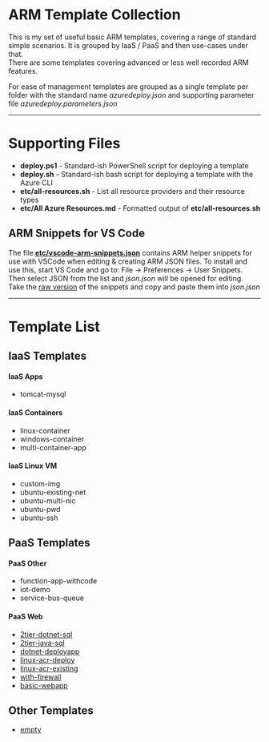# ARM Template Collection

This is my set of useful basic ARM templates, covering a range of standard simple scenarios. It is grouped by IaaS / PaaS and then use-cases under that.  
There are some templates covering advanced or less well recorded ARM features.

For ease of management templates are grouped as a single template per folder with the standard name *azuredeploy.json* and supporting parameter file *azuredeploy.parameters.json*

---

# Supporting Files
- **deploy.ps1** - Standard-ish PowerShell script for deploying a template
- **deploy.sh**  - Standard-ish bash script for deploying a template with the Azure CLI
- **etc/all-resources.sh** - List all resource providers and their resource types
- **etc/All Azure Resources.md** - Formatted output of **etc/all-resources.sh**

## ARM Snippets for VS Code
The file [**etc/vscode-arm-snippets.json**](etc/vscode-arm-snippets.json) contains ARM helper snippets for use with VSCode when editing & creating ARM JSON files. To install and use this, start VS Code and go to: File -> Preferences -> User Snippets. Then select JSON from the list and *json.json* will be opened for editing. Take the [raw version](https://raw.githubusercontent.com/benc-uk/azure-arm/master/etc/vscode-arm-snippets.json) of the snippets and copy and paste them into *json.json*

---

# Template List

## IaaS Templates
#### IaaS Apps
- tomcat-mysql

#### IaaS Containers
- linux-container
- windows-container
- multi-container-app

#### IaaS Linux VM
- custom-img
- ubuntu-existing-net
- ubuntu-multi-nic
- ubuntu-pwd
- ubuntu-ssh


## PaaS Templates
#### PaaS Other
- function-app-withcode
- iot-demo
- service-bus-queue

#### PaaS Web
- [2tier-dotnet-sql](paas-web/2tier-dotnet-sql/)
- [2tier-java-sql](paas-web/2tier-java-sql/)
- [dotnet-deployapp](paas-web/dotnet-deployapp/)
- [linux-acr-deploy](paas-web/linux-acr-deploy/)
- [linux-acr-existing](paas-web/linux-acr-existing/)
- [with-firewall](paas-web/with-firewall/)
- [basic-webapp](paas-web/basic-webapp/)

## Other Templates
- [empty](empty/)
